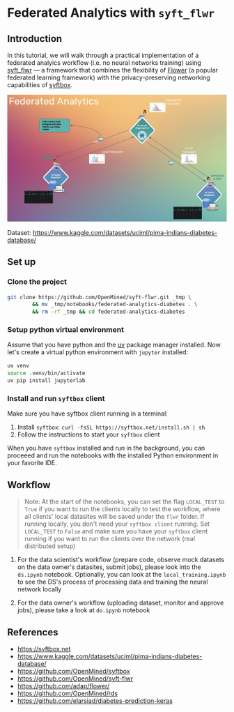 # Federated Analytics with `syft_flwr`

## Introduction

In this tutorial, we will walk through a practical implementation of a federated analyics workflow (i.e. no neural networks training) using [syft_flwr](https://github.com/OpenMined/syft-flwr) — a framework that combines the flexibility of [Flower](https://github.com/adap/flower/) (a popular federated learning framework) with the privacy-preserving networking capabilities of [syftbox](https://www.syftbox.net/).

![overview](./images/overview.png)

Dataset: https://www.kaggle.com/datasets/uciml/pima-indians-diabetes-database/

## Set up

### Clone the project
```bash
git clone https://github.com/OpenMined/syft-flwr.git _tmp \
		&& mv _tmp/notebooks/federated-analytics-diabetes . \
		&& rm -rf _tmp && cd federated-analytics-diabetes
```

### Setup python virtual environment
Assume that you have python and the [uv](https://docs.astral.sh/uv/) package manager installed. Now let's create a virtual python environment with `jupyter` installed:
```bash
uv venv
source .venv/bin/activate
uv pip install jupyterlab
```

### Install and run `syftbox` client
Make sure you have syftbox client running in a terminal:
1. Install `syftbox`: `curl -fsSL https://syftbox.net/install.sh | sh`
2. Follow the instructions to start your `syftbox` client

When you have `syftbox` installed and run in the background, you can proceeed and run the notebooks with the installed Python environment in your favorite IDE.

## Workflow
> Note: At the start of the notebooks, you can set the flag `LOCAL_TEST` to `True` if you want to run the clients locally to test the workflow, where all clients' local datasites will be saved under the `flwr` folder. If running locally, you don't need your `syftbox client` running. Set `LOCAL_TEST` to `False` and make sure you have your `syftbox` client running if you want to run the clients over the network (real distributed setup)

1. For the data scientist's workflow (prepare code, observe mock datasets on the data owner's datasites, submit jobs), please look into the `ds.ipynb` notebook. Optionally, you can look at the `local_training.ipynb` to see the DS's process of processing data and training the neural network locally

2. For the data owner's workflow (uploading dataset, monitor and approve jobs), please take a look at `do.ipynb` notebook

## References
- https://syftbox.net
- https://www.kaggle.com/datasets/uciml/pima-indians-diabetes-database/
- https://github.com/OpenMined/syftbox
- https://github.com/OpenMined/syft-flwr
- https://github.com/adap/flower/
- https://github.com/OpenMined/rds
- https://github.com/elarsiad/diabetes-prediction-keras

